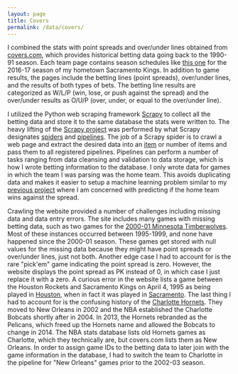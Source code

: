 ```yaml
---
layout: page
title: Covers
permalink: /data/covers/
---
```


I combined the stats with point spreads and over/under lines obtained from [covers.com](http://covers.com), which provides historical betting data going back to the 1990-91 season. Each team page contains season schedules like [this one](http://www.covers.com/pageLoader/pageLoader.aspx?page=/data/nba/teams/pastresults/2016-2017/team403975.html) for the 2016-17 season of my hometown Sacramento Kings. In addition to game results, the pages include the betting lines (point spreads), over/under lines, and the results of both types of bets. The betting line results are categorized as W/L/P (win, lose, or push against the spread) and the over/under results as O/U/P (over, under, or equal to the over/under line).

I utilized the Python web scraping framework [Scrapy](https://scrapy.org/) to collect all the betting data and store it to the same database the stats were written to. The heavy lifting of the [Scrapy project](https://github.com/klane/databall/tree/main/databall/covers) was performed by what Scrapy designates [spiders](https://doc.scrapy.org/en/latest/topics/spiders.html) and [pipelines](https://doc.scrapy.org/en/latest/topics/item-pipeline.html). The job of a Scrapy spider is to crawl a web page and extract the desired data into an [item](https://doc.scrapy.org/en/latest/topics/items.html) or number of items and pass them to all registered pipelines. Pipelines can perform a number of tasks ranging from data cleansing and validation to data storage, which is how I wrote betting information to the database. I only wrote data for games in which the team I was parsing was the home team. This avoids duplicating data and makes it easier to setup a machine learning problem similar to my [previous project](https://klane.github.io/databall1/) where I am concerned with predicting if the home team wins against the spread.

Crawling the website provided a number of challenges including missing data and data entry errors. The site includes many games with missing betting data, such as two games for the [2000-01 Minnesota Timberwolves](http://www.covers.com/pageLoader/pageLoader.aspx?page=/data/nba/teams/pastresults/2000-2001/team403995.html). Most of these instances occurred between 1995-1999, and none have happened since the 2000-01 season. These games get stored with null values for the missing data because they might have point spreads or over/under lines, just not both. Another edge case I had to account for is the rare "pick'em" game indicating the point spread is zero. However, the website displays the point spread as PK instead of 0, in which case I just replace it with a zero. A curious error in the website lists a game between the Houston Rockets and Sacramento Kings on April 4, 1995 as being played in [Houston](http://www.covers.com/pageLoader/pageLoader.aspx?page=/data/nba/teams/pastresults/1994-1995/team403975.html), when in fact it was played in [Sacramento](https://www.basketball-reference.com/boxscores/199504040SAC.html). The last thing I had to account for is the confusing history of the [Charlotte Hornets](https://en.wikipedia.org/wiki/Charlotte_Hornets). They moved to New Orleans in 2002 and the NBA established the Charlotte Bobcats shortly after in 2004. In 2013, the Hornets rebranded as the Pelicans, which freed up the Hornets name and allowed the Bobcats to change in 2014. The NBA stats database lists old Hornets games as Charlotte, which they technically are, but covers.com lists them as New Orleans. In order to assign game IDs to the betting data to later join with the game information in the database, I had to switch the team to Charlotte in the pipeline for "New Orleans" games prior to the 2002-03 season.
